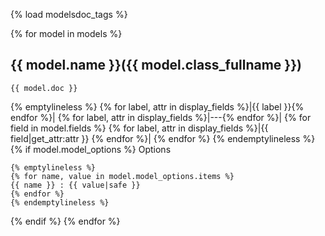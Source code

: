 {% load modelsdoc_tags %}

{% for model in models %}
## {{ model.name }}({{ model.class_fullname }})

```
{{ model.doc }}
```

{% emptylineless %}
{% for label, attr in display_fields %}|{{ label }}{% endfor %}|
{% for label, attr in display_fields %}|---{% endfor %}|
{% for field in model.fields %}
{% for label, attr in display_fields %}|{{ field|get_attr:attr }} {% endfor %}|
{% endfor %}
{% endemptylineless %}
{% if model.model_options %}
Options
```
{% emptylineless %}
{% for name, value in model.model_options.items %}
{{ name }} : {{ value|safe }}
{% endfor %}
{% endemptylineless %}
```
{% endif %}
{% endfor %}

